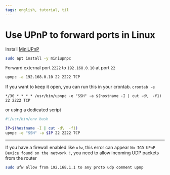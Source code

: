 ```yaml
---
tags: english, tutorial, til
---
```


# Use UPnP to forward ports in Linux

Install [MiniUPnP](https://miniupnp.tuxfamily.org/)

```bash
sudo apt install -y miniupnpc
```

Forward external port `2222` to `192.168.0.10` at port `22`

```bash
upnpc -a 192.168.0.10 22 2222 TCP
```

If you want to keep it open, you can run this in your crontab. `crontab -e`

    */30 * * * * /usr/bin/upnpc -e "SSH" -a $(hostname -I | cut -d\  -f1) 22 2222 TCP

or using a dedicated script

```bash
#!/usr/bin/env bash

IP=$(hostname -I | cut -d\  -f1)
upnpc -e "SSH" -a $IP 22 2222 TCP
```


---

If you have a firewall enabled like `ufw`, this error can appear `No IGD UPnP Device found on the network !`, you need to allow incoming UDP packets from the router

```bash
sudo ufw allow from 192.168.1.1 to any proto udp comment upnp
```